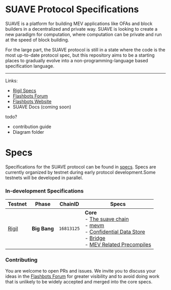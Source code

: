 # SUAVE Protocol Specifications

SUAVE is a platform for building MEV applications like OFAs and block builders in a decentralized and private way. SUAVE is looking to create a new paradigm for computation, where computation can be private and run at the speed of block building.

For the large part, the SUAVE protocol is still in a state where the code is the most up-to-date protocol spec, but this repository aims to be a starting places to gradually evolve into a non-programming-language based specification language.

---

Links:

- [Rigil Specs](./specs/rigil/)
- [Flashbots Forum](https://collective.flashbots.net/)
- [Flashbots Website](https://www.flashbots.net/)
- SUAVE Docs (coming soon)

todo?
- contribution guide
- Diagram folder

# Specs

Specifications for the SUAVE protocol can be found in [specs](specs/). Specs are currently organized by testnet during early protocol development.Some testnets will be developed in parallel.

### In-development Specifications

| Testnet | Phase      | ChainID   | Specs                                                                                                                                                                                                                                     |
|---------|------------|-----------|--------------------------------------------------------------------------------------------------------------------------------------------------------------------------------------------------------------------------------------------|
| [Rigil](./specs/rigil/)  | **Big Bang** | `16813125` | **Core** <br/> - [The suave chain](./specs/rigil/suave-chain.md) <br/> - [mevm](./specs/rigil/mevm.md) <br/> - [Confidential Data Store](./specs/rigil/confidential-data-store.md) <br/> - [Bridge](./specs/rigil/bridge.md) <br/> - [MEV Related Precompiles](./specs/rigil/precompiles.md) |

### Contributing

You are welcome to open PRs and issues. We invite you to discuss your ideas in the [Flashbots Forum](https://collective.flashbots.net/) for greater visibility and to avoid doing work that is unlikely to be widely accepted and merged into the core specs.